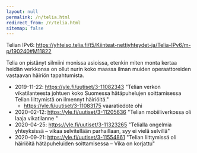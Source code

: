 ```yaml
---
layout: null
permalink: /n/telia.html
redirect_from: /r/telia.html
sitemap: false
---
```


Telian IPv6: https://yhteiso.telia.fi/t5/Kiinteat-nettiyhteydet-ja/Telia-IPv6/m-p/190240#M11822

Telia on pistänyt silmiini monissa asioissa, etenkin miten monta kertaa
heidän verkkonsa on ollut nurin koko maassa ilman muiden operaattoreiden
vastaavan häiriön tapahtumista.

* 2019-11-22: https://yle.fi/uutiset/3-11082343 "Telian verkon
  vikatilanteesta johtuen koko Suomessa hätäpuhelujen soittamisessa Telian
  liittymistä on ilmennyt häiriöitä."
  * https://yle.fi/uutiset/3-11083175 vaaratiedote ohi
* 2020-02-12: https://yle.fi/uutiset/3-11205636 "Telian mobiiliverkossa oli
  laaja vikatilanne "
* 2020-04-25: https://yle.fi/uutiset/3-11323265 "Telialla ongelmia
  yhteyksissä – vikaa selvitellään parhaillaan, syy ei vielä selvillä"
* 2020-09-21: https://yle.fi/uutiset/3-11554861 "Telian liittymissä oli
  häiriöitä hätäpuheluiden soittamisessa – Vika on korjattu"
